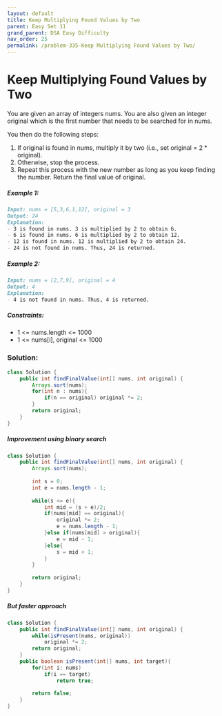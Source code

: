 ```yaml
---
layout: default
title: Keep Multiplying Found Values by Two
parent: Easy Set 11
grand_parent: DSA Easy Difficulty
nav_order: 25
permalink: /problem-335-Keep Multiplying Found Values by Two/
---
```

# Keep Multiplying Found Values by Two
You are given an array of integers nums. You are also given an integer original which is the first number that needs to be searched for in nums.

You then do the following steps:

1. If original is found in nums, multiply it by two (i.e., set original = 2 * original).
2. Otherwise, stop the process.
3. Repeat this process with the new number as long as you keep finding the number.
Return the final value of original.

##### Example 1:
```markdown
Input: nums = [5,3,6,1,12], original = 3
Output: 24
Explanation:
- 3 is found in nums. 3 is multiplied by 2 to obtain 6.
- 6 is found in nums. 6 is multiplied by 2 to obtain 12.
- 12 is found in nums. 12 is multiplied by 2 to obtain 24.
- 24 is not found in nums. Thus, 24 is returned.
```
##### Example 2:
```markdown
Input: nums = [2,7,9], original = 4
Output: 4
Explanation:
- 4 is not found in nums. Thus, 4 is returned.
```
##### Constraints:
* 1 <= nums.length <= 1000
* 1 <= nums[i], original <= 1000

### Solution:
```java
class Solution {
    public int findFinalValue(int[] nums, int original) {
        Arrays.sort(nums);
        for(int n : nums){
            if(n == original) original *= 2;
        }
        return original;
    }
}
```
##### Improvement using binary search
```java
class Solution {
    public int findFinalValue(int[] nums, int original) {
        Arrays.sort(nums);
        
        int s = 0;
        int e = nums.length - 1;
        
        while(s <= e){
            int mid = (s + e)/2;
            if(nums[mid] == original){
                original *= 2;
                e = nums.length - 1;
            }else if(nums[mid] > original){
                e = mid - 1;
            }else{
                s = mid + 1;
            }
        }
        
        return original;
    }
}
```
##### But faster approach 
```java
class Solution {
    public int findFinalValue(int[] nums, int original) {
        while(isPresent(nums, original))
            original *= 2;
        return original;
    }
    public boolean isPresent(int[] nums, int target){
        for(int i: nums)
            if(i == target)
                return true;
        
        return false;
    }
}
```
